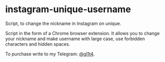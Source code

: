 # instagram-unique-username
Script, to change the nickname in Instagram on unique.

Script in the form of a Chrome browser extension. It allows you to change your nickname and make username with large case, use forbidden characters and hidden spaces.

To purchase write to my Telegram: [@gl1t4](https://t.me/gl1t4).
